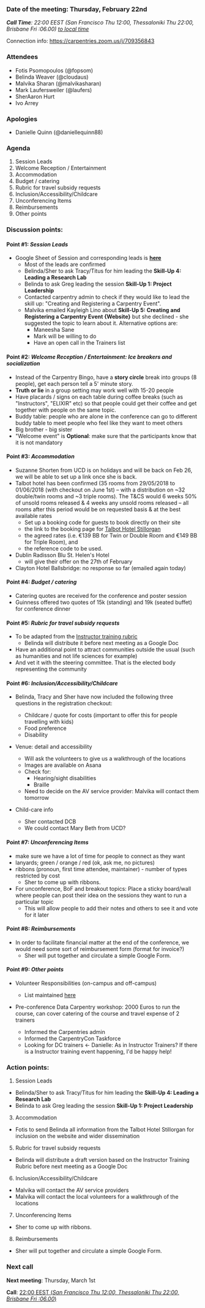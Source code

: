 ### Date of the meeting: Thursday, February 22nd
_**Call Time**: 22:00 EEST (San Francisco Thu 12:00, Thessaloniki Thu 22:00, Brisbane Fri :06.00)_
_[to local time](https://www.timeanddate.com/worldclock/fixedtime.html?msg=CarpentryCon&iso=20180222T22&p1=1428&ah=1)_

Connection info: https://carpentries.zoom.us/j/709356843

### Attendees
- Fotis Psomopoulos (@fopsom)
- Belinda Weaver (@cloudaus)
- Malvika Sharan (@malvikasharan)
- Mark Laufersweiler (@laufers)
- SherAaron Hurt
- Ivo Arrey

### Apologies
- Danielle Quinn (@daniellequinn88)

### Agenda

1. Session Leads
2. Welcome Reception / Entertainment
3. Accommodation
4. Budget / catering
5. Rubric for travel subsidy requests
6. Inclusion/Accessibility/Childcare
7. Unconferencing Items
8. Reimbursements
9. Other points

### Discussion points:

#### **Point #1**: _Session Leads_
- Google Sheet of Session and corresponding leads is [**here**](https://docs.google.com/spreadsheets/d/1G80RPvP8DMPZ89i2vfStdT_6ComP4qsI8ioEvUep2Vw/edit?usp=sharing)
  - Most of the leads are confirmed
  - Belinda/Sher to ask Tracy/Titus for him leading the **Skill-Up 4: Leading a Research Lab**
  - Belinda to ask Greg leading the session **Skill-Up 1: Project Leadership**
  - Contacted carpentry admin to check if they would like to lead the skill up: "Creating and Registering a Carpentry Event".
  - Malvika emailed Kayleigh Lino about **Skill-Up 5: Creating and Registering a Carpentry Event {Website}** but she declined - she suggested the topic to learn about it. Alternative options are:
    - Maneesha Sane
    - Mark will be willing to do
    - Have an open call in the Trainers list

#### **Point #2**: _Welcome Reception / Entertainment: Ice breakers and socialization_
- Instead of the Carpentry Bingo, have a **story circle**
  break into groups (8 people), get each person tell a 5' minute story.
- **Truth or lie** in a group setting
  may work well with 15-20 people
- Have placards / signs on each table during coffee breaks (such as "Instructors", "ELIXIR" etc) so that people could get their coffee and get together with people on the same topic.
- Buddy table: people who are alone in the conference can go to different buddy table to meet people who feel like they want to meet others
- Big brother - big sister
- "Welcome event" is **Optional**: make sure that the participants know that it is not mandatory

#### **Point #3**: _Accommodation_
- Suzanne Shorten from UCD is on holidays and will be back on Feb 26, we will be able to set up a link once she is back.
- Talbot hotel has been confirmed (35 rooms from 29/05/2018 to 01/06/2018 (with checkout on June 1st) – with a distribution on ~32 double/twin rooms and ~3 triple rooms). The T&CS would 6 weeks 50% of unsold rooms released & 4 weeks any unsold rooms released – all rooms after this period would be on requested basis & at the best available rates
  - Set up a booking code for guests to book directly on their site
  - the link to the booking page for [Talbot Hotel Stillorgan](https://www.talbothotelstillorgan.com/)
  - the agreed rates (i.e. €139 BB for Twin or Double Room and €149 BB for Triple Room), and
  - the reference code to be used.
- Dublin Radisson Blu St. Helen's Hotel
  - will give their offer on the 27th of February
- Clayton Hotel Ballsbridge: no response so far (emailed again today)

#### **Point #4**: _Budget / catering_
- Catering quotes are received for the conference and poster session
- Guinness offered two quotes of 15k (standing) and 19k (seated buffet) for conference dinner

#### **Point #5**: _Rubric for travel subsidy requests_
- To be adapted from the [Instructor training rubric](https://github.com/carpentries/instructor-training/blob/gh-pages/files/rubric.md)
  - Belinda will distribute it before next meeting as a Google Doc
- Have an additional point to attract communities outside the usual (such as humanities and not life sciences for example)
- And vet it with the steering committee. That is the elected body representing the community

#### **Point #6**: _Inclusion/Accessibility/Childcare_
- Belinda, Tracy and Sher have now included the following three questions in the registration checkout:
  - Childcare / quote for costs (important to offer this for people travelling with kids)
  - Food preference
  - Disability

- Venue: detail and accessibility
  - Will ask the volunteers to give us a walkthrough of the locations
  - Images are available on Asana
  - Check for:
    - Hearing/sight disabilities
    - Braille
  - Need to decide on the AV service provider: Malvika will contact them tomorrow

- Child-care info
  - Sher contacted DCB
  - We could contact Mary Beth from UCD?

#### **Point #7**: _Unconferencing Items_
- make sure we have a lot of time for people to connect as they want
- lanyards; green / orange / red (ok, ask me, no pictures)
- ribbons (pronoun, first time attendee, maintainer) - number of types restricted by cost
  - Sher to come up with ribbons.
- For unconference, BoF and breakout topics: Place a sticky board/wall where people can post their idea on the sessions they want to run a particular topic
  - This will allow people to add their notes and others to see it and vote for it later

#### **Point #8**: _Reimbursements_
- In order to facilitate financial matter at the end of the conference, we would need some sort of reimbursement form (format for invoice?)
  - Sher will put together and circulate a simple Google Form.

#### **Point #9**: _Other points_
- Volunteer Responsibilities (on-campus and off-campus)
  - List maintained [here](https://piratenpad.de/p/CarpentryCon_ToDo)

- Pre-conference Data Carpentry workshop: 2000 Euros to run the course, can cover catering of the course and travel expense of 2 trainers
  - Informed the Carpentries admin
  - Informed the CarpentryCon Taskforce
  - Looking for DC trainers <- Danielle: As in Instructor Trainers? If there is a Instructor training event happening, I'd be happy help!


### Action points:

1. Session Leads
  - Belinda/Sher to ask Tracy/Titus for him leading the **Skill-Up 4: Leading a Research Lab**
  - Belinda to ask Greg leading the session **Skill-Up 1: Project Leadership**

3. Accommodation
  - Fotis to send Belinda all information from the Talbot Hotel Stillorgan for inclusion on the website and wider dissemination

5. Rubric for travel subsidy requests
  - Belinda will distribute a draft version based on the Instructor Training Rubric before next meeting as a Google Doc

6. Inclusion/Accessibility/Childcare
  - Malvika will contact the AV service providers
  - Malvika will contact the local volunteers for a walkthrough of the locations

7. Unconferencing Items
  - Sher to come up with ribbons.

8. Reimbursements
  - Sher will put together and circulate a simple Google Form.



### Next call

**Next meeting**: Thursday, March 1st

**Call**:  [22:00 EEST (_San Francisco Thu 12:00, Thessaloniki Thu 22:00, Brisbane Fri :06.00_)](https://www.timeanddate.com/worldclock/fixedtime.html?msg=CarpentryCon&iso=20180301T22&p1=1428&ah=1)
